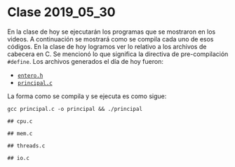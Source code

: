 # Clase 2019_05_30

En la clase de hoy se ejecutarán los programas que se mostraron en los videos. A continuación se mostrará como se compila cada uno de esos códigos.
En la clase de hoy logramos ver lo relativo a los archivos de cabecera en C. Se mencionó lo que significa la directiva de pre-compilación `#define`.
Los archivos generados el día de hoy fueron: 

* [`entero.h`](entero.h) 
* [`principal.c`](principal.c)

La forma como se compila y se ejecuta es como sigue:

```
gcc principal.c -o principal && ./principal

## cpu.c

## mem.c

## threads.c

## io.c

